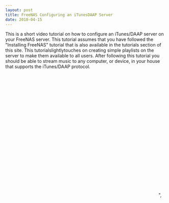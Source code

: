 ```yaml
---
layout: post
title: FreeNAS Configuring an iTunesDAAP Server
date: 2010-04-15
---
```


This is a short video tutorial on how to configure an iTunes/DAAP server on your FreeNAS server. This tutorial assumes that you have followed the "Installing FreeNAS" tutorial that is also available in the tutorials section of this site. This tutorialslightlytouches on creating simple playlists on the server to make them available to all users. After following this tutorial you should be able to stream music to any computer, or device, in your house that supports the iTunes/DAAP protocol.  

<object classid="clsid:d27cdb6e-ae6d-11cf-96b8-444553540000" width="480" height="385" codebase="http://download.macromedia.com/pub/shockwave/cabs/flash/swflash.cab#version=6,0,40,0"><param name="allowFullScreen" value="true"><param name="allowscriptaccess" value="always"><param name="src" value="http://www.youtube.com/v/PPnjpuXHjbw&hl=en_US&fs=1&"><param name="allowfullscreen" value="true"><embed type="application/x-shockwave-flash" width="480" height="385" src="http://www.youtube.com/v/PPnjpuXHjbw&hl=en_US&fs=1&" allowfullscreen="true" allowscriptaccess="always"></embed></object>",
